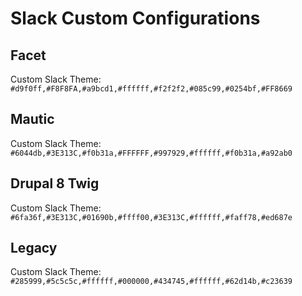 # Slack Custom Configurations

## Facet
Custom Slack Theme: `#d9f0ff,#F8F8FA,#a9bcd1,#ffffff,#f2f2f2,#085c99,#0254bf,#FF8669`

## Mautic
Custom Slack Theme: `#6044db,#3E313C,#f0b31a,#FFFFFF,#997929,#ffffff,#f0b31a,#a92ab0`

## Drupal 8 Twig
Custom Slack Theme: `#6fa36f,#3E313C,#01690b,#ffff00,#3E313C,#ffffff,#faff78,#ed687e`

## Legacy
Custom Slack Theme: `#285999,#5c5c5c,#ffffff,#000000,#434745,#ffffff,#62d14b,#c23639`
